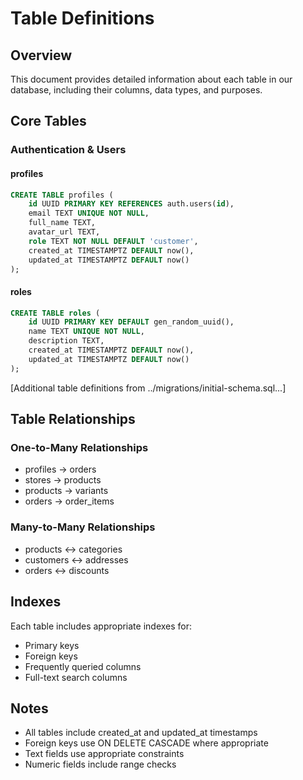 # Table Definitions

## Overview

This document provides detailed information about each table in our database, including their columns, data types, and purposes.

## Core Tables

### Authentication & Users

#### profiles
```sql
CREATE TABLE profiles (
    id UUID PRIMARY KEY REFERENCES auth.users(id),
    email TEXT UNIQUE NOT NULL,
    full_name TEXT,
    avatar_url TEXT,
    role TEXT NOT NULL DEFAULT 'customer',
    created_at TIMESTAMPTZ DEFAULT now(),
    updated_at TIMESTAMPTZ DEFAULT now()
);
```

#### roles
```sql
CREATE TABLE roles (
    id UUID PRIMARY KEY DEFAULT gen_random_uuid(),
    name TEXT UNIQUE NOT NULL,
    description TEXT,
    created_at TIMESTAMPTZ DEFAULT now(),
    updated_at TIMESTAMPTZ DEFAULT now()
);
```

[Additional table definitions from ../migrations/initial-schema.sql...]

## Table Relationships

### One-to-Many Relationships
- profiles -> orders
- stores -> products
- products -> variants
- orders -> order_items

### Many-to-Many Relationships
- products <-> categories
- customers <-> addresses
- orders <-> discounts

## Indexes

Each table includes appropriate indexes for:
- Primary keys
- Foreign keys
- Frequently queried columns
- Full-text search columns

## Notes

- All tables include created_at and updated_at timestamps
- Foreign keys use ON DELETE CASCADE where appropriate
- Text fields use appropriate constraints
- Numeric fields include range checks
